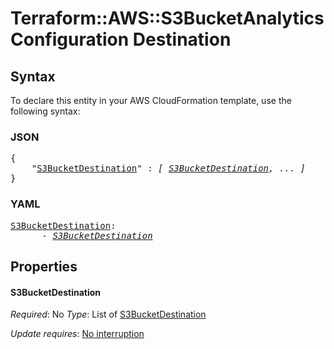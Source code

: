 # Terraform::AWS::S3BucketAnalyticsConfiguration Destination

## Syntax

To declare this entity in your AWS CloudFormation template, use the following syntax:

### JSON

<pre>
{
    "<a href="#s3bucketdestination" title="S3BucketDestination">S3BucketDestination</a>" : <i>[ <a href="destination-s3bucketdestination.md">S3BucketDestination</a>, ... ]</i>
}
</pre>

### YAML

<pre>
<a href="#s3bucketdestination" title="S3BucketDestination">S3BucketDestination</a>: <i>
      - <a href="destination-s3bucketdestination.md">S3BucketDestination</a></i>
</pre>

## Properties

#### S3BucketDestination

_Required_: No
_Type_: List of <a href="destination-s3bucketdestination.md">S3BucketDestination</a>

_Update requires_: [No interruption](https://docs.aws.amazon.com/AWSCloudFormation/latest/UserGuide/using-cfn-updating-stacks-update-behaviors.html#update-no-interrupt)

